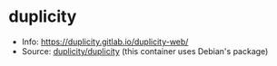 # duplicity

* Info: https://duplicity.gitlab.io/duplicity-web/
* Source: [duplicity/duplicity](https://gitlab.com/duplicity/duplicity) (this container uses Debian's package)
